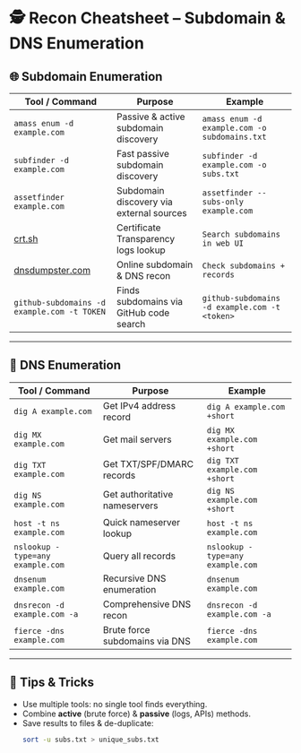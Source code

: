 # 🕵 Recon Cheatsheet – Subdomain & DNS Enumeration

## 🌐 Subdomain Enumeration

| Tool / Command | Purpose | Example |
|----------------|----------|---------|
| `amass enum -d example.com` | Passive & active subdomain discovery | `amass enum -d example.com -o subdomains.txt` |
| `subfinder -d example.com` | Fast passive subdomain discovery | `subfinder -d example.com -o subs.txt` |
| `assetfinder example.com` | Subdomain discovery via external sources | `assetfinder --subs-only example.com` |
| [crt.sh](https://crt.sh/?q=example.com) | Certificate Transparency logs lookup | `Search subdomains in web UI` |
| [dnsdumpster.com](https://dnsdumpster.com) | Online subdomain & DNS recon | `Check subdomains + records` |
| `github-subdomains -d example.com -t TOKEN` | Finds subdomains via GitHub code search | `github-subdomains -d example.com -t <token>` |

---

## 📡 DNS Enumeration

| Tool / Command | Purpose | Example |
|----------------|----------|---------|
| `dig A example.com` | Get IPv4 address record | `dig A example.com +short` |
| `dig MX example.com` | Get mail servers | `dig MX example.com +short` |
| `dig TXT example.com` | Get TXT/SPF/DMARC records | `dig TXT example.com +short` |
| `dig NS example.com` | Get authoritative nameservers | `dig NS example.com +short` |
| `host -t ns example.com` | Quick nameserver lookup | `host -t ns example.com` |
| `nslookup -type=any example.com` | Query all records | `nslookup -type=any example.com` |
| `dnsenum example.com` | Recursive DNS enumeration | `dnsenum example.com` |
| `dnsrecon -d example.com -a` | Comprehensive DNS recon | `dnsrecon -d example.com -a` |
| `fierce -dns example.com` | Brute force subdomains via DNS | `fierce -dns example.com` |

---

## 🚀 Tips & Tricks

- Use multiple tools: no single tool finds everything.  
- Combine **active** (brute force) & **passive** (logs, APIs) methods.  
- Save results to files & de-duplicate:  
  ```bash
  sort -u subs.txt > unique_subs.txt
